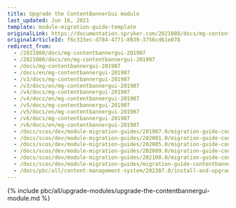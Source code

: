 ```yaml
---
title: Upgrade the ContentBannerGui module
last_updated: Jun 16, 2021
template: module-migration-guide-template
originalLink: https://documentation.spryker.com/2021080/docs/mg-contentbannergui-201907
originalArticleId: f6c315ec-d784-4771-8039-3756cd61e078
redirect_from:
  - /2021080/docs/mg-contentbannergui-201907
  - /2021080/docs/en/mg-contentbannergui-201907
  - /docs/mg-contentbannergui-201907
  - /docs/en/mg-contentbannergui-201907
  - /v3/docs/mg-contentbannergui-201907
  - /v3/docs/en/mg-contentbannergui-201907
  - /v4/docs/mg-contentbannergui-201907
  - /v4/docs/en/mg-contentbannergui-201907
  - /v5/docs/mg-contentbannergui-201907
  - /v5/docs/en/mg-contentbannergui-201907
  - /v6/docs/mg-contentbannergui-201907
  - /v6/docs/en/mg-contentbannergui-201907
  - /docs/scos/dev/module-migration-guides/201907.0/migration-guide-contentbannergui.html
  - /docs/scos/dev/module-migration-guides/202001.0/migration-guide-contentbannergui.html
  - /docs/scos/dev/module-migration-guides/202005.0/migration-guide-contentbannergui.html
  - /docs/scos/dev/module-migration-guides/202009.0/migration-guide-contentbannergui.html
  - /docs/scos/dev/module-migration-guides/202108.0/migration-guide-contentbannergui.html
  - /docs/scos/dev/module-migration-guides/migration-guide-contentbannergui.html
  - /docs/pbc/all/content-management-system/202307.0/install-and-upgrade/upgrade-modules/upgrade-the-contentbannergui-module.html
---
```


{% include pbc/all/upgrade-modules/upgrade-the-contentbannergui-module.md %} <!-- To edit, see /_includes/pbc/all/upgrade-modules/upgrade-the-contentbannergui-module.md -->
